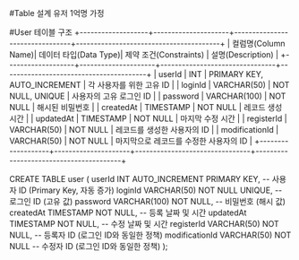 #Table 설계
유저 1억명 가정

#User 테이블 구조
+-------------------+---------------------+--------------------------------+----------------------------------------+
| 컬럼명(Column Name)| 데이터 타입(Data Type)| 제약 조건(Constraints)         | 설명(Description)                     |
+-------------------+---------------------+--------------------------------+----------------------------------------+
| userId            | INT                | PRIMARY KEY, AUTO_INCREMENT   | 각 사용자를 위한 고유 ID              |
| loginId           | VARCHAR(50)        | NOT NULL, UNIQUE              | 사용자의 고유 로그인 ID               |
| password          | VARCHAR(100)       | NOT NULL                      | 해시된 비밀번호                       |
| createdAt         | TIMESTAMP          | NOT NULL                      | 레코드 생성 시간                     |
| updatedAt         | TIMESTAMP          | NOT NULL                      | 마지막 수정 시간                     |
| registerId        | VARCHAR(50)        | NOT NULL                      | 레코드를 생성한 사용자의 ID           |
| modificationId    | VARCHAR(50)        | NOT NULL                      | 마지막으로 레코드를 수정한 사용자의 ID |
+-------------------+---------------------+--------------------------------+----------------------------------------+

CREATE TABLE user (
userId INT AUTO_INCREMENT PRIMARY KEY,        -- 사용자 ID (Primary Key, 자동 증가)
loginId VARCHAR(50) NOT NULL UNIQUE,         -- 로그인 ID (고유 값)
password VARCHAR(100) NOT NULL,              -- 비밀번호 (해시 값)
createdAt TIMESTAMP NOT NULL,                -- 등록 날짜 및 시간
updatedAt TIMESTAMP NOT NULL,                -- 수정 날짜 및 시간
registerId VARCHAR(50) NOT NULL,             -- 등록자 ID (로그인 ID와 동일한 정책)
modificationId VARCHAR(50) NOT NULL          -- 수정자 ID (로그인 ID와 동일한 정책)
);
